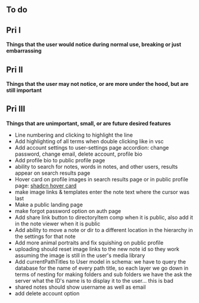 ## To do

## Pri I

**Things that the user would notice during normal use, breaking or just embarrassing**

## Pri II

**Things that the user may not notice, or are more under the hood, but are still important**

## Pri III 

**Things that are unimportant, small, or are future desired features**

- Line numbering and clicking to highlight the line
- Add highlighting of all terms when double clicking like in vsc
- Add account settings to user-settings page accordion: change password, change email, delete account, profile bio
- Add profile bio to public profile page
- ability to search for notes, words in notes, and other users, results appear on search results page
- Hover card on profile images in search results page or in public profile page: [shadcn hover card](https://ui.shadcn.com/docs/components/hover-card)
- make image links & templates enter the note text where the cursor was last
- Make a public landing page 
- make forgot password option on auth page
- Add share link button to directoryItem comp when it is public, also add it in the note viewer when it is public
- Add ability to move a note or dir to a different location in the hierarchy in the settings for that note
- Add more animal portraits and fix squishing on public profile 
- uploading should reset image links to the new note id so they work assuming the image is still in the user's media library
- Add currentPathTitles to User model in schema: we have to query the database for the name of every path title, so each layer we go down in terms of nesting for making folders and sub folders we have the ask the server what the ID's name is to display it to the user... this is bad
- shared notes should show username as well as email
- add delete account option

